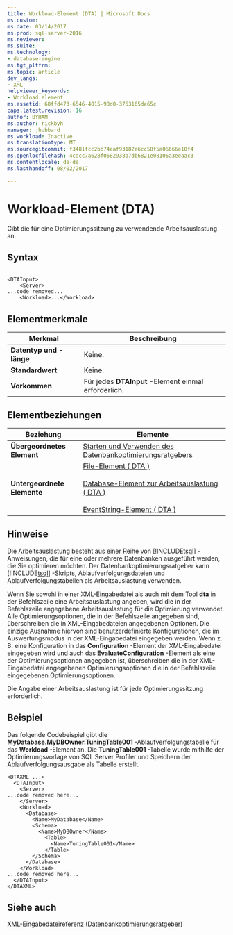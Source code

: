 ```yaml
---
title: Workload-Element (DTA) | Microsoft Docs
ms.custom: 
ms.date: 03/14/2017
ms.prod: sql-server-2016
ms.reviewer: 
ms.suite: 
ms.technology:
- database-engine
ms.tgt_pltfrm: 
ms.topic: article
dev_langs:
- XML
helpviewer_keywords:
- Workload element
ms.assetid: 68ffd473-6546-4015-98d0-3763165de65c
caps.latest.revision: 16
author: BYHAM
ms.author: rickbyh
manager: jhubbard
ms.workload: Inactive
ms.translationtype: MT
ms.sourcegitcommit: f3481fcc2bb74eaf93182e6cc58f5a06666e10f4
ms.openlocfilehash: 4cacc7a628f0682938b7db6821e08106a3eeaac3
ms.contentlocale: de-de
ms.lasthandoff: 08/02/2017

---
```

# <a name="workload-element-dta"></a>Workload-Element (DTA)
  Gibt die für eine Optimierungssitzung zu verwendende Arbeitsauslastung an.  
  
## <a name="syntax"></a>Syntax  
  
```  
  
<DTAInput>  
    <Server>  
...code removed...  
    <Workload>...</Workload>  
```  
  
## <a name="element-characteristics"></a>Elementmerkmale  
  
|Merkmal|Beschreibung|  
|--------------------|-----------------|  
|**Datentyp und -länge**|Keine.|  
|**Standardwert**|Keine.|  
|**Vorkommen**|Für jedes **DTAInput** -Element einmal erforderlich.|  
  
## <a name="element-relationships"></a>Elementbeziehungen  
  
|Beziehung|Elemente|  
|------------------|--------------|  
|**Übergeordnetes Element**|[Starten und Verwenden des Datenbankoptimierungsratgebers](../../relational-databases/performance/start-and-use-the-database-engine-tuning-advisor.md)|  
|**Untergeordnete Elemente**|[File-Element &#40; DTA &#41;](../../tools/dta/file-element-dta.md)<br /><br /> [Database-Element zur Arbeitsauslastung &#40; DTA &#41;](../../tools/dta/database-element-for-workload-dta.md)<br /><br /> [EventString-Element &#40; DTA &#41;](../../tools/dta/eventstring-element-dta.md)|  
  
## <a name="remarks"></a>Hinweise  
 Die Arbeitsauslastung besteht aus einer Reihe von [!INCLUDE[tsql](../../includes/tsql-md.md)] -Anweisungen, die für eine oder mehrere Datenbanken ausgeführt werden, die Sie optimieren möchten. Der Datenbankoptimierungsratgeber kann [!INCLUDE[tsql](../../includes/tsql-md.md)] -Skripts, Ablaufverfolgungsdateien und Ablaufverfolgungstabellen als Arbeitsauslastung verwenden.  
  
 Wenn Sie sowohl in einer XML-Eingabedatei als auch mit dem Tool **dta** in der Befehlszeile eine Arbeitsauslastung angeben, wird die in der Befehlszeile angegebene Arbeitsauslastung für die Optimierung verwendet. Alle Optimierungsoptionen, die in der Befehlszeile angegeben sind, überschreiben die in XML-Eingabedateien angegebenen Optionen. Die einzige Ausnahme hiervon sind benutzerdefinierte Konfigurationen, die im Auswertungsmodus in der XML-Eingabedatei eingegeben werden. Wenn z. B. eine Konfiguration in das **Configuration** -Element der XML-Eingabedatei eingegeben wird und auch das **EvaluateConfiguration** -Element als eine der Optimierungsoptionen angegeben ist, überschreiben die in der XML-Eingabedatei angegebenen Optimierungsoptionen die in der Befehlszeile eingegebenen Optimierungsoptionen.  
  
 Die Angabe einer Arbeitsauslastung ist für jede Optimierungssitzung erforderlich.  
  
## <a name="example"></a>Beispiel  
 Das folgende Codebeispiel gibt die **MyDatabase.MyDBOwner.TuningTable001** -Ablaufverfolgungstabelle für das **Workload** -Element an. Die **TuningTable001** -Tabelle wurde mithilfe der Optimierungsvorlage von SQL Server Profiler und Speichern der Ablaufverfolgungsausgabe als Tabelle erstellt.  
  
```  
<DTAXML ...>  
  <DTAInput>  
    <Server>  
...code removed here...  
    </Server>  
    <Workload>  
      <Database>  
        <Name>MyDatabase</Name>  
        <Schema>  
          <Name>MyDBOwner</Name>  
            <Table>  
              <Name>TuningTable001</Name>  
            </Table>  
        </Schema>  
      </Database>  
    </Workload>  
...code removed here...  
  </DTAInput>  
</DTAXML>  
```  
  
## <a name="see-also"></a>Siehe auch  
 [XML-Eingabedateireferenz &#40;Datenbankoptimierungsratgeber&#41;](../../tools/dta/xml-input-file-reference-database-engine-tuning-advisor.md)  
  
  

